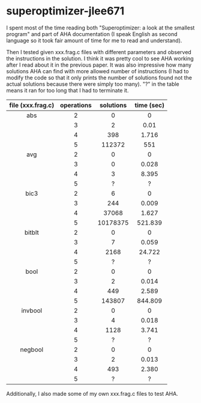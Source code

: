 # superoptimizer-jlee671
I spent most of the time reading both "Superoptimizer: a look at the smallest program" and part of AHA documentation (I speak English as second language so it took fair amount of time for me to read and understand). 

Then I tested given xxx.frag.c files with different parameters and observed the instructions in the solution. I think it was pretty cool to see AHA working after I read about it in the previous paper. It was also impressive how many solutions AHA can find with more allowed number of instructions (I had to modify the code so that it only prints the number of solutions found not the actual solutions because there were simply too many). "?" in the table means it ran for too long that I had to terminate it.

| file (xxx.frag.c) | operations | solutions | time (sec) |
| :---:             | :---:      | :---:     | :---:      |
|abs                | 2          | 0         | 0          |
|                   | 3          | 2         | 0.01       |
|                   | 4          | 398       | 1.716      |
|                   | 5          | 112372    | 551        |
|avg                | 2          | 0         | 0          |
|                   | 3          | 0         | 0.028      |
|                   | 4          | 3         | 8.395      |
|                   | 5          | ?         | ?          | 
|bic3               | 2          | 6         | 0          | 
|                   | 3          | 244       | 0.009      |
|                   | 4          | 37068     | 1.627      |
|                   | 5          | 10178375  | 521.839    |
|bitblt             | 2          | 0         | 0          | 
|                   | 3          | 7         | 0.059      |
|                   | 4          | 2168      | 24.722     |
|                   | 5          | ?         | ?          | 
|bool               | 2          | 0         | 0          | 
|                   | 3          | 2         | 0.014      |
|                   | 4          | 449       | 2.589      |
|                   | 5          | 143807    | 844.809    | 
|invbool            | 2          | 0         | 0          | 
|                   | 3          | 4         | 0.018      |
|                   | 4          | 1128      | 3.741      |
|                   | 5          | ?         | ?          | 
|negbool            | 2          | 0         | 0          | 
|                   | 3          | 2         | 0.013      |
|                   | 4          | 493       | 2.380      |
|                   | 5          | ?         | ?          | 

Additionally, I also made some of my own xxx.frag.c files to test AHA. 
